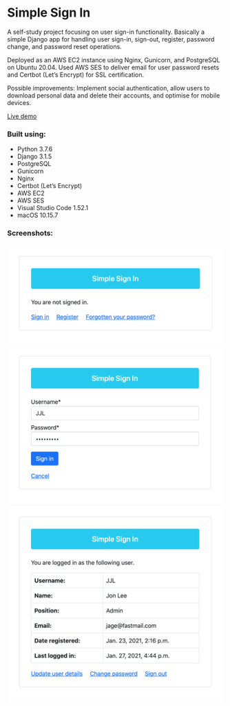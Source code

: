 # Simple Sign In
A self-study project focusing on user sign-in functionality. Basically a simple Django app for handling user sign-in, sign-out, register, password change, and password reset operations.

Deployed as an AWS EC2 instance using Nginx, Gunicorn, and PostgreSQL on Ubuntu 20.04. Used AWS SES to deliver email for user password resets and Certbot (Let’s Encrypt) for SSL certification.

Possible improvements: Implement social authentication, allow users to download personal data and delete their accounts, and optimise for mobile devices.

[Live demo](https://www.simple-sign-in.app)

### Built using:

* Python 3.7.6
* Django 3.1.5
* PostgreSQL
* Gunicorn
* Nginx
* Certbot (Let’s Encrypt)
* AWS EC2
* AWS SES
* Visual Studio Code 1.52.1
* macOS 10.15.7

### Screenshots:

<img src="readme_screenshot_1.png" width="600"></br>
<img src="readme_screenshot_2.png" width="600"></br>
<img src="readme_screenshot_3.png" width="600">
